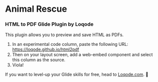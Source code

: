 # Animal Rescue

### HTML to PDF Glide Plugin by Loqode

This plugin allows you to preview and save HTML as PDFs. 

1. In an experimental code column, paste the following URL: https://loqode.github.io/html2pdf
2. Then on your layout screen, add a web-embed component and select this column as the source.
3. Viola!

If you want to level-up your Glide skills for free, head to [Loqode.com](https://loqode.com).  🚀
